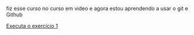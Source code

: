 fiz esse curso no curso em video e agora
estou aprendendo a usar o git e Github 

<p><a href="https://leandrotimbo.github.io/html-css/Exercicios/ex001/index.html"</a>Executa o exercício 1</p>
